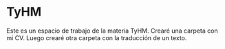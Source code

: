 # TyHM
Este es un espacio de trabajo de la materia TyHM.
Crearé una carpeta con mi CV. 
Luego crearé otra carpeta con la traducción de un texto. 

